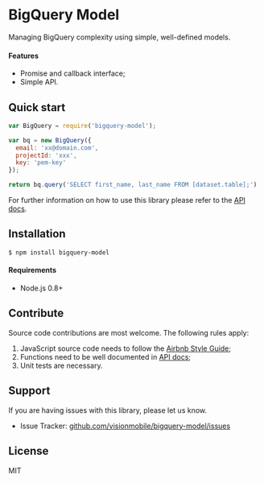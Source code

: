 # BigQuery Model

Managing BigQuery complexity using simple, well-defined models.

#### Features

* Promise and callback interface;
* Simple API.

## Quick start

```javascript
var BigQuery = require('bigquery-model');

var bq = new BigQuery({
  email: 'xx@domain.com',
  projectId: 'xxx',
  key: 'pem-key'
});

return bq.query('SELECT first_name, last_name FROM [dataset.table];')
```

For further information on how to use this library please refer to the [API docs](https://github.com/visionmobile/bigquery-model/blob/master/docs/bigquery.md).

## Installation

```
$ npm install bigquery-model
```

#### Requirements

* Node.js 0.8+

## Contribute

Source code contributions are most welcome. The following rules apply:

1. JavaScript source code needs to follow the [Airbnb Style Guide](https://github.com/airbnb/javascript);
2. Functions need to be well documented in [API docs](https://github.com/visionmobile/bigquery-model/blob/master/docs/bigquery.md);
3. Unit tests are necessary.

## Support

If you are having issues with this library, please let us know.

* Issue Tracker: [github.com/visionmobile/bigquery-model/issues](https://github.com/visionmobile/bigquery-model/issues)

## License

MIT
